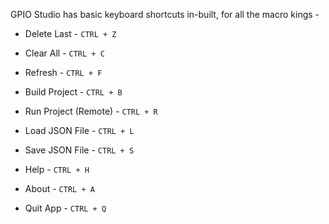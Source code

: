 GPIO Studio has basic keyboard shortcuts in-built, for all the macro kings -

 - Delete Last - `CTRL + Z`

 - Clear All - `CTRL + C`

 - Refresh - `CTRL + F`

 - Build Project - `CTRL + B`

 - Run Project (Remote) - `CTRL + R`

 - Load JSON File - `CTRL + L`

 - Save JSON File - `CTRL + S`

 - Help - `CTRL + H`

 - About - `CTRL + A`
 
 - Quit App - `CTRL + Q`